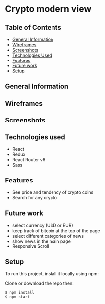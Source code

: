 # Crypto modern view

## Table of Contents

- [General Information](#general-information)
- [Wireframes](#wireframes)
- [Screenshots](#screenshots)
- [Technologies Used](#technologies-used)
- [Features](#features)
- [Future work](#future-work)
- [Setup](#setup)

## General Information

## Wireframes

## Screenshots

## Technologies used

- React
- Redux
- React Router v6
- Sass

## Features

- See price and tendency of crypto coins
- Search for any crypto

## Future work

- select currency (USD or EUR)
- keep track of bitcoin at the top of the page
- select different categories of news
- show news in the main page
- Responsive Scroll

## Setup

To run this project, install it locally using npm:

Clone or download the repo then:

```
$ npm install
$ npm start
```
